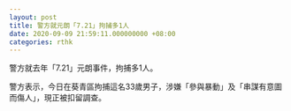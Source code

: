 ```yaml
---
layout: post
title: 警方就元朗「7.21」拘捕多1人
date: 2020-09-09 21:59:11.000000000 +08:00
categories: rthk
---
```


警方就去年「7.21」元朗事件，拘捕多1人。

警方表示，今日在葵青區拘捕這名33歲男子，涉嫌「參與暴動」及「串謀有意圖而傷人」，現正被扣留調查。
